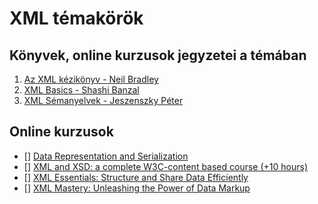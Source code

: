 # XML témakörök

## Könyvek, online kurzusok jegyzetei a témában

1. [Az XML kézikönyv - Neil Bradley](XML-kezikonyv_Neil_Bradley/readme.md)
2. [XML Basics - Shashi Banzal](XML_basics-S_Banzal/readme.md)
3. [XML Sémanyelvek - Jeszenszky Péter](XML_semanyelvek-Jeszenszky_Peter/notes.md)

## Online kurzusok

- [] [Data Representation and Serialization](https://www.udemy.com/course/data-representation-and-serialization/?couponCode=BFCPSALE24)
- [] [XML and XSD: a complete W3C-content based course (+10 hours)](https://www.udemy.com/course/xml-and-xsd-a-complete-w3c-content-based-course/)
- [] [XML Essentials: Structure and Share Data Efficiently](https://www.udemy.com/course/xml-essentials-structure-and-share-data-efficiently/)
- [] [XML Mastery: Unleashing the Power of Data Markup](https://www.udemy.com/course/xml-novice-to-ninja/)